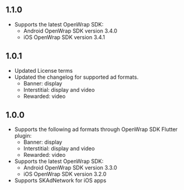 ## 1.1.0
* Supports the latest OpenWrap SDK:
  * Android OpenWrap SDK version 3.4.0
  * iOS OpenWrap SDK version 3.4.1

## 1.0.1
* Updated License terms
* Updated the changelog for supported ad formats.
  * Banner: display
  * Interstitial: display and video 
  * Rewarded: video

## 1.0.0
* Supports the following ad formats through OpenWrap SDK Flutter plugin:
  * Banner: display
  * Interstitial: display and video
  * Rewarded: video
* Supports the latest OpenWrap SDK:
  * Android OpenWrap SDK version 3.3.0
  * iOS OpenWrap SDK version 3.2.0
* Supports SKAdNetwork for iOS apps